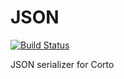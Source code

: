 # JSON

[![Build Status](https://travis-ci.org/cortoproject/json.svg?branch=add_travis_yml)](https://travis-ci.org/cortoproject/json)

JSON serializer for Corto
